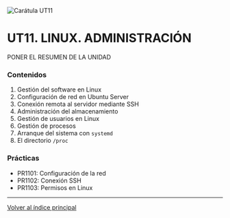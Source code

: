 ![Carátula UT11](imgs/caratula_ut11.png)

# UT11. LINUX. ADMINISTRACIÓN

PONER EL RESUMEN DE LA UNIDAD

### Contenidos

1. Gestión del software en Linux
2. Configuración de red en Ubuntu Server 
3. Conexión remota al servidor mediante SSH
4. Administración del almacenamiento
5. Gestión de usuarios en Linux
6. Gestión de procesos
7. Arranque del sistema con `systemd`
8. El directorio `/proc`


### Prácticas

- PR1101: Configuración de la red
- PR1102: Conexión SSH
- PR1103: Permisos en Linux



***
[Volver al índice principal](../index.md)